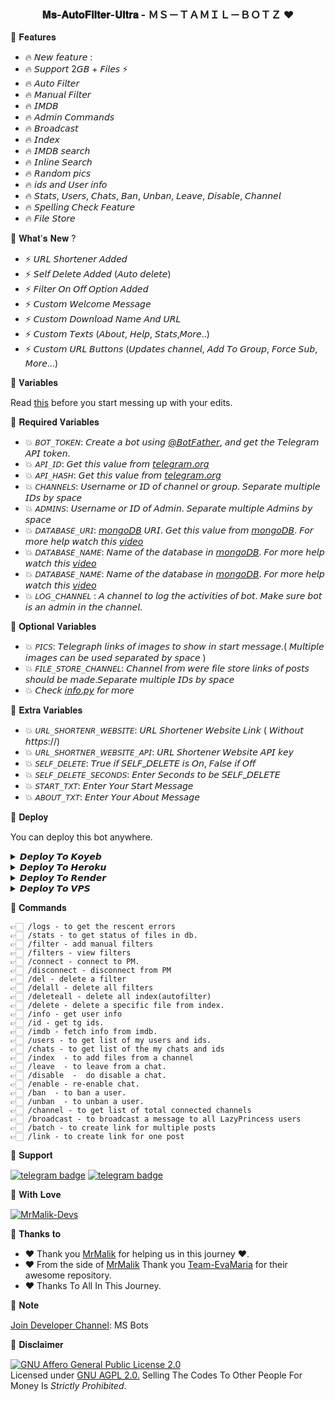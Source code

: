 <h3 align="center">
  <b> 𝐌𝐬-𝐀𝐮𝐭𝐨𝐅𝐢𝐥𝐭𝐞𝐫-𝐔𝐥𝐭𝐫𝐚 - ＭＳ－ＴＡＭＩＬ－ＢＯＴＺ ❤️</b>
</h3>


🌟 𝐅𝐞𝐚𝐭𝐮𝐫𝐞𝐬

 - 🔥 𝘕𝘦𝘸 𝘧𝘦𝘢𝘵𝘶𝘳𝘦 : 
 - 🔥 𝘚𝘶𝘱𝘱𝘰𝘳𝘵 2𝘎𝘉 + 𝘍𝘪𝘭𝘦𝘴 ⚡️ 
 - 🔥 𝘈𝘶𝘵𝘰 𝘍𝘪𝘭𝘵𝘦𝘳 
 - 🔥 𝘔𝘢𝘯𝘶𝘢𝘭 𝘍𝘪𝘭𝘵𝘦𝘳 
 - 🔥 𝘐𝘔𝘋𝘉 
 - 🔥 𝘈𝘥𝘮𝘪𝘯 𝘊𝘰𝘮𝘮𝘢𝘯𝘥𝘴 
 - 🔥 𝘉𝘳𝘰𝘢𝘥𝘤𝘢𝘴𝘵 
 - 🔥 𝘐𝘯𝘥𝘦𝘹 
 - 🔥 𝘐𝘔𝘋𝘉 𝘴𝘦𝘢𝘳𝘤𝘩 
 - 🔥 𝘐𝘯𝘭𝘪𝘯𝘦 𝘚𝘦𝘢𝘳𝘤𝘩 
 - 🔥 𝘙𝘢𝘯𝘥𝘰𝘮 𝘱𝘪𝘤𝘴 
 - 🔥 𝘪𝘥𝘴 𝘢𝘯𝘥 𝘜𝘴𝘦𝘳 𝘪𝘯𝘧𝘰 
 - 🔥 𝘚𝘵𝘢𝘵𝘴, 𝘜𝘴𝘦𝘳𝘴, 𝘊𝘩𝘢𝘵𝘴, 𝘉𝘢𝘯, 𝘜𝘯𝘣𝘢𝘯, 𝘓𝘦𝘢𝘷𝘦, 𝘋𝘪𝘴𝘢𝘣𝘭𝘦, 𝘊𝘩𝘢𝘯𝘯𝘦𝘭 
 - 🔥 𝘚𝘱𝘦𝘭𝘭𝘪𝘯𝘨 𝘊𝘩𝘦𝘤𝘬 𝘍𝘦𝘢𝘵𝘶𝘳𝘦 
 - 🔥 𝘍𝘪𝘭𝘦 𝘚𝘵𝘰𝘳𝘦

🌟 𝐖𝐡𝐚𝐭'𝐬 𝐍𝐞𝐰 ?

 - ⚡️ 𝘜𝘙𝘓 𝘚𝘩𝘰𝘳𝘵𝘦𝘯𝘦𝘳 𝘈𝘥𝘥𝘦𝘥 
 - ⚡️ 𝘚𝘦𝘭𝘧 𝘋𝘦𝘭𝘦𝘵𝘦 𝘈𝘥𝘥𝘦𝘥 (𝘈𝘶𝘵𝘰 𝘥𝘦𝘭𝘦𝘵𝘦) 
 - ⚡️ 𝘍𝘪𝘭𝘵𝘦𝘳 𝘖𝘯 𝘖𝘧𝘧 𝘖𝘱𝘵𝘪𝘰𝘯 𝘈𝘥𝘥𝘦𝘥 
 - ⚡️ 𝘊𝘶𝘴𝘵𝘰𝘮 𝘞𝘦𝘭𝘤𝘰𝘮𝘦 𝘔𝘦𝘴𝘴𝘢𝘨𝘦 
 - ⚡️ 𝘊𝘶𝘴𝘵𝘰𝘮 𝘋𝘰𝘸𝘯𝘭𝘰𝘢𝘥 𝘕𝘢𝘮𝘦 𝘈𝘯𝘥 𝘜𝘙𝘓 
 - ⚡️ 𝘊𝘶𝘴𝘵𝘰𝘮 𝘛𝘦𝘹𝘵𝘴 (𝘈𝘣𝘰𝘶𝘵, 𝘏𝘦𝘭𝘱, 𝘚𝘵𝘢𝘵𝘴,𝘔𝘰𝘳𝘦..) 
 - ⚡️ 𝘊𝘶𝘴𝘵𝘰𝘮 𝘜𝘙𝘓 𝘉𝘶𝘵𝘵𝘰𝘯𝘴 (𝘜𝘱𝘥𝘢𝘵𝘦𝘴 𝘤𝘩𝘢𝘯𝘯𝘦𝘭, 𝘈𝘥𝘥 𝘛𝘰 𝘎𝘳𝘰𝘶𝘱, 𝘍𝘰𝘳𝘤𝘦 𝘚𝘶𝘣, 𝘔𝘰𝘳𝘦...)

🌟 𝐕𝐚𝐫𝐢𝐚𝐛𝐥𝐞𝐬

Read [this](https://telegram.dog/sources_cods) before you start messing up with your edits.

🌟 𝐑𝐞𝐪𝐮𝐢𝐫𝐞𝐝 𝐕𝐚𝐫𝐢𝐚𝐛𝐥𝐞𝐬

* 💥 `𝘉𝘖𝘛_𝘛𝘖𝘒𝘌𝘕`: 𝘊𝘳𝘦𝘢𝘵𝘦 𝘢 𝘣𝘰𝘵 𝘶𝘴𝘪𝘯𝘨 [@𝘉𝘰𝘵𝘍𝘢𝘵𝘩𝘦𝘳](𝘩𝘵𝘵𝘱𝘴://𝘵𝘦𝘭𝘦𝘨𝘳𝘢𝘮.𝘥𝘰𝘨/𝘉𝘰𝘵𝘍𝘢𝘵𝘩𝘦𝘳), 𝘢𝘯𝘥 𝘨𝘦𝘵 𝘵𝘩𝘦 𝘛𝘦𝘭𝘦𝘨𝘳𝘢𝘮 𝘈𝘗𝘐 𝘵𝘰𝘬𝘦𝘯. 
* 💥 `𝘈𝘗𝘐_𝘐𝘋`: 𝘎𝘦𝘵 𝘵𝘩𝘪𝘴 𝘷𝘢𝘭𝘶𝘦 𝘧𝘳𝘰𝘮 [𝘵𝘦𝘭𝘦𝘨𝘳𝘢𝘮.𝘰𝘳𝘨](𝘩𝘵𝘵𝘱𝘴://𝘮𝘺.𝘵𝘦𝘭𝘦𝘨𝘳𝘢𝘮.𝘰𝘳𝘨/𝘢𝘱𝘱𝘴) 
* 💥 `𝘈𝘗𝘐_𝘏𝘈𝘚𝘏`: 𝘎𝘦𝘵 𝘵𝘩𝘪𝘴 𝘷𝘢𝘭𝘶𝘦 𝘧𝘳𝘰𝘮 [𝘵𝘦𝘭𝘦𝘨𝘳𝘢𝘮.𝘰𝘳𝘨](𝘩𝘵𝘵𝘱𝘴://𝘮𝘺.𝘵𝘦𝘭𝘦𝘨𝘳𝘢𝘮.𝘰𝘳𝘨/𝘢𝘱𝘱𝘴)  
* 💥 `𝘊𝘏𝘈𝘕𝘕𝘌𝘓𝘚`: 𝘜𝘴𝘦𝘳𝘯𝘢𝘮𝘦 𝘰𝘳 𝘐𝘋 𝘰𝘧 𝘤𝘩𝘢𝘯𝘯𝘦𝘭 𝘰𝘳 𝘨𝘳𝘰𝘶𝘱. 𝘚𝘦𝘱𝘢𝘳𝘢𝘵𝘦 𝘮𝘶𝘭𝘵𝘪𝘱𝘭𝘦 𝘐𝘋𝘴 𝘣𝘺 𝘴𝘱𝘢𝘤𝘦  
* 💥 `𝘈𝘋𝘔𝘐𝘕𝘚`: 𝘜𝘴𝘦𝘳𝘯𝘢𝘮𝘦 𝘰𝘳 𝘐𝘋 𝘰𝘧 𝘈𝘥𝘮𝘪𝘯. 𝘚𝘦𝘱𝘢𝘳𝘢𝘵𝘦 𝘮𝘶𝘭𝘵𝘪𝘱𝘭𝘦 𝘈𝘥𝘮𝘪𝘯𝘴 𝘣𝘺 𝘴𝘱𝘢𝘤𝘦  
* 💥 `𝘋𝘈𝘛𝘈𝘉𝘈𝘚𝘌_𝘜𝘙𝘐`: [𝘮𝘰𝘯𝘨𝘰𝘋𝘉](𝘩𝘵𝘵𝘱𝘴://𝘸𝘸𝘸.𝘮𝘰𝘯𝘨𝘰𝘥𝘣.𝘤𝘰𝘮) 𝘜𝘙𝘐. 𝘎𝘦𝘵 𝘵𝘩𝘪𝘴 𝘷𝘢𝘭𝘶𝘦 𝘧𝘳𝘰𝘮 [𝘮𝘰𝘯𝘨𝘰𝘋𝘉](𝘩𝘵𝘵𝘱𝘴://𝘸𝘸𝘸.𝘮𝘰𝘯𝘨𝘰𝘥𝘣.𝘤𝘰𝘮). 𝘍𝘰𝘳 𝘮𝘰𝘳𝘦 𝘩𝘦𝘭𝘱 𝘸𝘢𝘵𝘤𝘩 𝘵𝘩𝘪𝘴 [𝘷𝘪𝘥𝘦𝘰](𝘩𝘵𝘵𝘱𝘴://𝘺𝘰𝘶𝘵𝘶.𝘣𝘦/𝘩9𝘘𝘫𝘚𝘚𝘮𝘬5𝘵𝘸)  
* 💥 `𝘋𝘈𝘛𝘈𝘉𝘈𝘚𝘌_𝘕𝘈𝘔𝘌`: 𝘕𝘢𝘮𝘦 𝘰𝘧 𝘵𝘩𝘦 𝘥𝘢𝘵𝘢𝘣𝘢𝘴𝘦 𝘪𝘯 [𝘮𝘰𝘯𝘨𝘰𝘋𝘉](𝘩𝘵𝘵𝘱𝘴://𝘸𝘸𝘸.𝘮𝘰𝘯𝘨𝘰𝘥𝘣.𝘤𝘰𝘮). 𝘍𝘰𝘳 𝘮𝘰𝘳𝘦 𝘩𝘦𝘭𝘱 𝘸𝘢𝘵𝘤𝘩 𝘵𝘩𝘪𝘴 [𝘷𝘪𝘥𝘦𝘰](𝘩𝘵𝘵𝘱𝘴://𝘺𝘰𝘶𝘵𝘶.𝘣𝘦/𝘩9𝘘𝘫𝘚𝘚𝘮𝘬5𝘵𝘸)  
* 💥 `𝘋𝘈𝘛𝘈𝘉𝘈𝘚𝘌_𝘕𝘈𝘔𝘌`: 𝘕𝘢𝘮𝘦 𝘰𝘧 𝘵𝘩𝘦 𝘥𝘢𝘵𝘢𝘣𝘢𝘴𝘦 𝘪𝘯 [𝘮𝘰𝘯𝘨𝘰𝘋𝘉](𝘩𝘵𝘵𝘱𝘴://𝘸𝘸𝘸.𝘮𝘰𝘯𝘨𝘰𝘥𝘣.𝘤𝘰𝘮). 𝘍𝘰𝘳 𝘮𝘰𝘳𝘦 𝘩𝘦𝘭𝘱 𝘸𝘢𝘵𝘤𝘩 𝘵𝘩𝘪𝘴 [𝘷𝘪𝘥𝘦𝘰](𝘩𝘵𝘵𝘱𝘴://𝘺𝘰𝘶𝘵𝘶.𝘣𝘦/𝘩9𝘘𝘫𝘚𝘚𝘮𝘬5𝘵𝘸)  
* 💥 `𝘓𝘖𝘎_𝘊𝘏𝘈𝘕𝘕𝘌𝘓` : 𝘈 𝘤𝘩𝘢𝘯𝘯𝘦𝘭 𝘵𝘰 𝘭𝘰𝘨 𝘵𝘩𝘦 𝘢𝘤𝘵𝘪𝘷𝘪𝘵𝘪𝘦𝘴 𝘰𝘧 𝘣𝘰𝘵. 𝘔𝘢𝘬𝘦 𝘴𝘶𝘳𝘦 𝘣𝘰𝘵 𝘪𝘴 𝘢𝘯 𝘢𝘥𝘮𝘪𝘯 𝘪𝘯 𝘵𝘩𝘦 𝘤𝘩𝘢𝘯𝘯𝘦𝘭.

🌟 𝐎𝐩𝐭𝐢𝐨𝐧𝐚𝐥 𝐕𝐚𝐫𝐢𝐚𝐛𝐥𝐞𝐬

* 💥 `𝘗𝘐𝘊𝘚`: 𝘛𝘦𝘭𝘦𝘨𝘳𝘢𝘱𝘩 𝘭𝘪𝘯𝘬𝘴 𝘰𝘧 𝘪𝘮𝘢𝘨𝘦𝘴 𝘵𝘰 𝘴𝘩𝘰𝘸 𝘪𝘯 𝘴𝘵𝘢𝘳𝘵 𝘮𝘦𝘴𝘴𝘢𝘨𝘦.( 𝘔𝘶𝘭𝘵𝘪𝘱𝘭𝘦 𝘪𝘮𝘢𝘨𝘦𝘴 𝘤𝘢𝘯 𝘣𝘦 𝘶𝘴𝘦𝘥 𝘴𝘦𝘱𝘢𝘳𝘢𝘵𝘦𝘥 𝘣𝘺 𝘴𝘱𝘢𝘤𝘦 )  
* 💥 `𝘍𝘐𝘓𝘌_𝘚𝘛𝘖𝘙𝘌_𝘊𝘏𝘈𝘕𝘕𝘌𝘓`: 𝘊𝘩𝘢𝘯𝘯𝘦𝘭 𝘧𝘳𝘰𝘮 𝘸𝘦𝘳𝘦 𝘧𝘪𝘭𝘦 𝘴𝘵𝘰𝘳𝘦 𝘭𝘪𝘯𝘬𝘴 𝘰𝘧 𝘱𝘰𝘴𝘵𝘴 𝘴𝘩𝘰𝘶𝘭𝘥 𝘣𝘦 𝘮𝘢𝘥𝘦.𝘚𝘦𝘱𝘢𝘳𝘢𝘵𝘦 𝘮𝘶𝘭𝘵𝘪𝘱𝘭𝘦 𝘐𝘋𝘴 𝘣𝘺 𝘴𝘱𝘢𝘤𝘦  
* 💥 𝘊𝘩𝘦𝘤𝘬 [𝘪𝘯𝘧𝘰.𝘱𝘺](𝘩𝘵𝘵𝘱𝘴://𝘨𝘪𝘵𝘩𝘶𝘣.𝘤𝘰𝘮/𝘈𝘔-𝘙𝘖𝘉𝘖𝘛𝘚/𝘈𝘥𝘷𝘈𝘯𝘶𝘳𝘢𝘨/𝘣𝘭𝘰𝘣/𝘮𝘢𝘪𝘯/𝘪𝘯𝘧𝘰.𝘱𝘺) 𝘧𝘰𝘳 𝘮𝘰𝘳𝘦

🌟 𝐄𝐱𝐭𝐫𝐚 𝐕𝐚𝐫𝐢𝐚𝐛𝐥𝐞𝐬

* 💥 `𝘜𝘙𝘓_𝘚𝘏𝘖𝘙𝘛𝘌𝘕𝘙_𝘞𝘌𝘉𝘚𝘐𝘛𝘌`: 𝘜𝘙𝘓 𝘚𝘩𝘰𝘳𝘵𝘦𝘯𝘦𝘳 𝘞𝘦𝘣𝘴𝘪𝘵𝘦 𝘓𝘪𝘯𝘬 ( 𝘞𝘪𝘵𝘩𝘰𝘶𝘵 𝘩𝘵𝘵𝘱𝘴://)  
* 💥 `𝘜𝘙𝘓_𝘚𝘏𝘖𝘙𝘛𝘕𝘌𝘙_𝘞𝘌𝘉𝘚𝘐𝘛𝘌_𝘈𝘗𝘐`: 𝘜𝘙𝘓 𝘚𝘩𝘰𝘳𝘵𝘦𝘯𝘦𝘳 𝘞𝘦𝘣𝘴𝘪𝘵𝘦 𝘈𝘗𝘐 𝘬𝘦𝘺  
* 💥 `𝘚𝘌𝘓𝘍_𝘋𝘌𝘓𝘌𝘛𝘌`: 𝘛𝘳𝘶𝘦 𝘪𝘧 𝘚𝘌𝘓𝘍_𝘋𝘌𝘓𝘌𝘛𝘌 𝘪𝘴 𝘖𝘯, 𝘍𝘢𝘭𝘴𝘦 𝘪𝘧 𝘖𝘧𝘧  
* 💥 `𝘚𝘌𝘓𝘍_𝘋𝘌𝘓𝘌𝘛𝘌_𝘚𝘌𝘊𝘖𝘕𝘋𝘚`: 𝘌𝘯𝘵𝘦𝘳 𝘚𝘦𝘤𝘰𝘯𝘥𝘴 𝘵𝘰 𝘣𝘦 𝘚𝘌𝘓𝘍_𝘋𝘌𝘓𝘌𝘛𝘌   
* 💥 `𝘚𝘛𝘈𝘙𝘛_𝘛𝘟𝘛`: 𝘌𝘯𝘵𝘦𝘳 𝘠𝘰𝘶𝘳 𝘚𝘵𝘢𝘳𝘵 𝘔𝘦𝘴𝘴𝘢𝘨𝘦  
* 💥 `𝘈𝘉𝘖𝘜𝘛_𝘛𝘟𝘛`: 𝘌𝘯𝘵𝘦𝘳 𝘠𝘰𝘶𝘳 𝘈𝘣𝘰𝘶𝘵 𝘔𝘦𝘴𝘴𝘢𝘨𝘦


🌟 𝐃𝐞𝐩𝐥𝐨𝐲

You can deploy this bot anywhere.

<details><summary>𝘿𝙚𝙥𝙡𝙤𝙮 𝙏𝙤 𝙆𝙤𝙮𝙚𝙗</summary>
<p>
<br>
<a target="_blank" href="https://app.koyeb.com/deploy?type=git&repository=github.com/mrmalikoffl/MsFilmFactoryV2&branch=master&name=MsFilmFactory_Bot"><img alt="Deploy to Koyeb" src="https://binbashbanana.github.io/deploy-buttons/buttons/remade/koyeb.svg"></a>
</p>
</details>

<details><summary>𝘿𝙚𝙥𝙡𝙤𝙮 𝙏𝙤 𝙃𝙚𝙧𝙤𝙠𝙪</summary>
<p>
<br>
<a href="https://heroku.com/deploy?template=https://github.com/mrmalikoffl/MsFilmFactoryV2">
  <img src="https://www.herokucdn.com/deploy/button.svg" alt="Deploy">
</a>
</p>
</details>

<details><summary>𝘿𝙚𝙥𝙡𝙤𝙮 𝙏𝙤 𝙍𝙚𝙣𝙙𝙚𝙧</summary>
<p>
<br>
<a href="https://dashboard.render.com/select-repo?type=web">
  <img src="https://render.com/images/deploy-to-render-button.svg" alt="deploy-to-render">
</a>
</p>
</details>

<details><summary>𝘿𝙚𝙥𝙡𝙤𝙮 𝙏𝙤 𝙑𝙋𝙎</summary>
<p>
<pre>
git clone https://github.com/mrmalikoffl/MsFilmFactoryV2
# Install Packages
pip3 install -U -r requirements.txt
Edit info.py with variables as given below then run bot
python3 bot.py
</pre>
</p>
</details>


🌟 𝐂𝐨𝐦𝐦𝐚𝐧𝐝𝐬
```
👉🏻 /logs - to get the rescent errors
👉🏻 /stats - to get status of files in db.
👉🏻 /filter - add manual filters
👉🏻 /filters - view filters
👉🏻 /connect - connect to PM.
👉🏻 /disconnect - disconnect from PM
👉🏻 /del - delete a filter
👉🏻 /delall - delete all filters
👉🏻 /deleteall - delete all index(autofilter)
👉🏻 /delete - delete a specific file from index.
👉🏻 /info - get user info
👉🏻 /id - get tg ids.
👉🏻 /imdb - fetch info from imdb.
👉🏻 /users - to get list of my users and ids.
👉🏻 /chats - to get list of the my chats and ids 
👉🏻 /index  - to add files from a channel
👉🏻 /leave  - to leave from a chat.
👉🏻 /disable  -  do disable a chat.
👉🏻 /enable - re-enable chat.
👉🏻 /ban  - to ban a user.
👉🏻 /unban  - to unban a user.
👉🏻 /channel - to get list of total connected channels
👉🏻 /broadcast - to broadcast a message to all LazyPrincess users
👉🏻 /batch - to create link for multiple posts
👉🏻 /link - to create link for one post
```
🌟 𝐒𝐮𝐩𝐩𝐨𝐫𝐭

[![telegram badge](https://img.shields.io/badge/Telegram-Group-30302f?style=flat&logo=telegram)](https://t.me/+n7PyxeUCLGQwMTA1)
[![telegram badge](https://img.shields.io/badge/Telegram-Developer-30302f?style=flat&logo=telegram)](https://telegram.dog/mrmalik_offl)

🌟 𝐖𝐢𝐭𝐡 𝐋𝐨𝐯𝐞

[![MrMalik-Devs](https://img.shields.io/static/v1?label=MrMalik&message=devs&color=critical)](https://telegram.dog/mrmalik_offl)


🌟 𝐓𝐡𝐚𝐧𝐤𝐬 𝐭𝐨
 
 - ❤️ Thank you [MrMalik](https://github.com/mrmalikoffl) for helping us in this journey ❤️.
 - ❤️ From the side of [MrMalik](https://github.com/mrmalikoffl) Thank you [Team-EvaMaria](https://github.com/EvamariaTG) for their awesome repository.
 - ❤️ Thanks To All In This Journey.

🌟 𝐍𝐨𝐭𝐞

[Join Developer Channel](https://t.me/+rN9QCFgIihgyZWM1): MS Bots

🌟 𝐃𝐢𝐬𝐜𝐥𝐚𝐢𝐦𝐞𝐫

[![GNU Affero General Public License 2.0](https://www.gnu.org/graphics/agplv3-155x51.png)](https://www.gnu.org/licenses/agpl-3.0.en.html#header)    
Licensed under [GNU AGPL 2.0.](https://github.com/mrmalikoffl/MsFilmFactoryV2/blob/main/LICENSE)
Selling The Codes To Other People For Money Is *Strictly Prohibited*.
